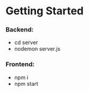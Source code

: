 # Getting Started

### Backend:

- cd server
- nodemon server.js

### Frontend:

- npm i
- npm start
